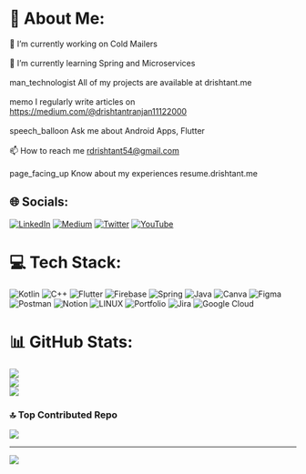 # 💫 About Me:
🔭 I’m currently working on Cold Mailers<br><br>🌱 I’m currently learning Spring and Microservices<br><br>man_technologist All of my projects are available at drishtant.me<br><br>memo I regularly write articles on https://medium.com/@drishtantranjan11122000<br><br>speech_balloon Ask me about Android Apps, Flutter<br><br>📫 How to reach me rdrishtant54@gmail.com<br><br>page_facing_up Know about my experiences resume.drishtant.me<br>


## 🌐 Socials:
[![LinkedIn](https://img.shields.io/badge/LinkedIn-%230077B5.svg?logo=linkedin&logoColor=white)](https://linkedin.com/in/drishtant-ranjan) [![Medium](https://img.shields.io/badge/Medium-12100E?logo=medium&logoColor=white)](https://medium.com/@https://medium.com/@drishtantranjan11122000) [![Twitter](https://img.shields.io/badge/Twitter-%231DA1F2.svg?logo=Twitter&logoColor=white)](https://twitter.com/DrishtantRanja2) [![YouTube](https://img.shields.io/badge/YouTube-%23FF0000.svg?logo=YouTube&logoColor=white)](https://youtube.com/@https://www.youtube.com/c/stargazers_drishtantranjan) 

# 💻 Tech Stack:
![Kotlin](https://img.shields.io/badge/kotlin-%230095D5.svg?style=for-the-badge&logo=kotlin&logoColor=white) ![C++](https://img.shields.io/badge/c++-%2300599C.svg?style=for-the-badge&logo=c%2B%2B&logoColor=white) ![Flutter](https://img.shields.io/badge/Flutter-%2302569B.svg?style=for-the-badge&logo=Flutter&logoColor=white) ![Firebase](https://img.shields.io/badge/firebase-%23039BE5.svg?style=for-the-badge&logo=firebase) ![Spring](https://img.shields.io/badge/spring-%236DB33F.svg?style=for-the-badge&logo=spring&logoColor=white) ![Java](https://img.shields.io/badge/java-%23ED8B00.svg?style=for-the-badge&logo=java&logoColor=white) ![Canva](https://img.shields.io/badge/Canva-%2300C4CC.svg?style=for-the-badge&logo=Canva&logoColor=white) 	![Figma](https://img.shields.io/badge/figma-%23F24E1E.svg?style=for-the-badge&logo=figma&logoColor=white) ![Postman](https://img.shields.io/badge/Postman-FF6C37?style=for-the-badge&logo=postman&logoColor=white) ![Notion](https://img.shields.io/badge/Notion-%23000000.svg?style=for-the-badge&logo=notion&logoColor=white) ![LINUX](https://img.shields.io/badge/Linux-FCC624?style=for-the-badge&logo=linux&logoColor=black) ![Portfolio](https://img.shields.io/badge/Portfolio-%23000000.svg?style=for-the-badge&logo=firefox&logoColor=#FF7139) ![Jira](https://img.shields.io/badge/jira-%230A0FFF.svg?style=for-the-badge&logo=jira&logoColor=white) ![Google Cloud](https://img.shields.io/badge/Google%20Cloud-%234285F4.svg?style=for-the-badge&logo=google-cloud&logoColor=white)
# 📊 GitHub Stats:
![](https://github-readme-stats.vercel.app/api?username=Drishtantranjan&theme=dark&hide_border=false&include_all_commits=false&count_private=false)<br/>
![](https://github-readme-streak-stats.herokuapp.com/?user=Drishtantranjan&theme=dark&hide_border=false)<br/>
![](https://github-readme-stats.vercel.app/api/top-langs/?username=Drishtantranjan&theme=dark&hide_border=false&include_all_commits=false&count_private=false&layout=compact)

### 🔝 Top Contributed Repo
![](https://github-contributor-stats.vercel.app/api?username=Drishtantranjan&limit=5&theme=apprentice&combine_all_yearly_contributions=true)

---
[![](https://visitcount.itsvg.in/api?id=Drishtantranjan&icon=0&color=0)](https://visitcount.itsvg.in)

<!-- Proudly created with GPRM ( https://gprm.itsvg.in ) -->
